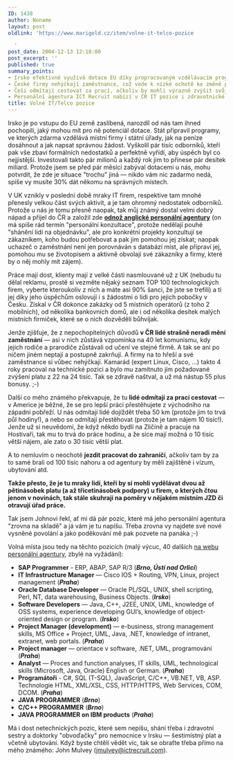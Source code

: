 ```yaml
---
ID: 1438
author: Noname
layout: post
oldlink: 'https://www.marigold.cz/item/volne-it-telco-pozice

  '
post_date: 2004-12-13 12:18:00
post_excerpt: ''
published: true
summary_points:
- Irsko efektivně využívá dotace EU díky propracovaným vzdělávacím programům.
- České firmy nehýčkají zaměstnance, což vede k nízké ochotě ke změně práce.
- Češi odmítají cestovat za prací, ačkoliv by mohli výrazně zvýšit svůj plat.
- Personální agentura ICT Recruit nabízí v ČR IT pozice i zdravotnické profese.
title: Volné IT/Telco pozice
---
```


<p>
Irsko je po vstupu do EU země zaslíbená, narozdíl od nás tam ihned pochopili, jaký mohou mít pro ně potenciál dotace. Stát připravil programy, ve kterých zdarma vzdělává místní firmy i státní úřady, jak na peníze dosáhnout a jak napsat správnou žádost. Vyškolil pár tisíc odborníků, kteří pak vše zbaví formálních nedostatků a perfektně vyřídí, aby úspěch byl co nejjistější. Investovali takto pár milionů a každý rok jim to přinese pár desítek miliard. Protože jsem se před pár měsíci zabýval dotacemi u nás, mohu potvrdit, že zde je situace "trochu" jiná — nikdo vám nic zadarmo nedá, spíše vy musíte 30% dát někomu na správných místech.</p>
<p>
V UK vznikly v poslední době mraky IT firem, respektive tam mnohé přenesly velkou část svých aktivit, a je tam ohromný nedostatek odborníků. Protože u nás je tomu přesně naopak, tak můj známý dostal velmi dobrý nápad a přijel do ČR a založil zde <strong><a href="http://www.ictrecruit.com/">odnož anglické personální agentury</a></strong> (on má spíše rád termín "personální konzultace", protože nedělají pouhé "shánění lidí na objednávku", ale pro konkrétní projekty konzultují se zákazníkem, koho budou potřebovat a pak jim pomohou jej získat; naopak uchazeč o zaměstnání není jen porovnáván s databází míst, ale připraví jej, pomohou mu se životopisem a aktivně obvolají své zákazníky a firmy, které by o něj mohly mít zájem).</p>
<p>
Práce mají dost, klienty mají z velké části nasmlouvané už z UK (nebudu tu dělal reklamu, prostě si vezměte nějaký seznam TOP 100 technologických firem, vyberte kteroukoliv z nich a máte asi 90% šanci, že jste se trefili) a ti jej díky jeho úspěchům oslovují i s žádostmi o lidi pro jejich pobočky v Česku. Získal v ČR dokonce zakázky od 5 místních operátorů (z toho 2 mobilních), od několika bankovních domů, ale i od několika desítek malých místních firmiček, které se o nich dozvěděli bůhvíjak.</p>

<!--more--><p>
Jenže zjišťuje, že z nepochopitelných důvodů <strong>v ČR lidé strašně neradi mění zaměstnání</strong> — asi v nich zůstává vzpomínka na 40 let komunismu, kdy jejich rodiče a prarodiče zůstávali od učení ve stejné firmě. A tak se ani po ničem jiném neptají a postupně zakrňují. A firmy na to hřeší a své zaměstnance si vůbec nehýčkají. Kamarád (expert Linux, Cisco, …) takto 4 roky pracoval na technické pozici a bylo mu zamítnuto jím požadované zvýšení platu z 22 na 24 tisíc. Tak se zdravě naštval, a už má nástup 55 plus bonusy. ;-)</p>
<p>
Další co mého známého překvapuje, že tu <strong>lidé odmítají za prací cestovat</strong> — v Americe je běžné, že se pro lepší práci přestěhujete z východního na západní pobřeží. U nás odmítají lidé dojíždět třeba 50 km (protože jim to trvá půl hodiny!), a nebo se odmítají přestěhovat (protože je tam nájem 10 tisíc!). Jenže už si neuvědomí, že když někdo bydlí na Zličíně a pracuje na Hostivaři, tak mu to trvá do práce hodinu, a že sice mají možná o 10 tisíc větší nájem, ale zato o 30 tisíc větší plat.</p>
<p>
A to nemluvím o neochotě <strong>jezdit pracovat do zahraničí</strong>, ačkoliv tam by za to samé brali od 100 tisíc nahoru a od agentury by měli zajištěné i vízum, ubytování atd.</p>
<p>
<strong>Takže přesto, že je tu mraky lidí, kteří by si mohli vydělávat dvou až pětinásobek platu (a až třicetinásobek podpory) u firem, o kterých čtou jenom v novinách, tak stále skuhrají na poměry v nějakém místním JZD či otravují úřad práce.</strong></p>
<p>
Tak jsem Johnovi řekl, ať mi dá pár pozic, které má jeho personální agentura "zrovna na skladě" a já vám je tu napíšu. Třeba zrovna vy najdete své nové vysněné povolání a jako poděkování mě pak pozvete na panáka ;-)</p>
<p>
Volná místa jsou tedy na těchto pozicích (malý výcuc, 40 dalších <a href="http://www.ictrecruit.com/Nab%EDdky+pr%E1ce">na webu personální agentury</a>, zbylé na vyžádání):</p>

<ul>
<li><b>SAP Programmer</b> - ERP, ABAP, SAP R/3 (<b><i>Brno, Ústí nad Orlicí</i></b>) </li>
<li><b>IT Infrastructure Manager</b> — Cisco IOS + Routing, VPN, Linux, project management (<b><i>Praha</i></b>) </li>
<li><b>Oracle Database Developer</b> — Oracle PL/SQL, UNIX, shell scripting, Perl, NT, data warehousing, Business Objects. (<b><i>Irsko</i></b>) </li>
<li><b>Software Developers</b> — Java, C++, J2EE, UNIX, UML, knowledge of OSS systems, experience developing GUI’s, knowledge of object-oriented design or program. (<b><i>Irsko</i></b>) </li>
<li><b>Project Manager (development)</b> — e-business, strong management skills, MS Office + Project, UML, Java, .NET, knowledge of intranet, extranet, web portals. (<b><i>Praha</i></b>) </li>
<li><b>Project manager</b> — orientace v software, .NET, UML, programování (<b><i>Praha</i></b>) </li>
<li><b>Analyst</b> — Proces and function analyses, IT skills, UML, technological skills (Microsoft, Java, Oracle) English or German. (<b><i>Praha</i></b>) </li>
<li><b>Programátoři</b> - C#, SQL (T-SQL), JavaScript, C/C++, VB.NET, VB, ASP. Technologie HTML, XML/XSL, CSS, HTTP/HTTPS, Web Services, COM, DCOM. (<b><i>Praha</i></b>) </li>
<li><b>JAVA PROGRAMMER</b> (<b><i>Brno</i></b>) </li>
<li><b>C/C++ PROGRAMMER</b> (<b><i>Brno</i></b>) </li>
<li><b>JAVA PROGRAMMER on IBM products</b> (<b><i>Praha</i></b>) </li>
</ul>
<p>
Má i dost netechnických pozic, které sem nepíšu, shání třeba i zdravotní sestry a doktorky "obvoďačky" pro nemocnice v Irsku — šestimístný plat a včetně ubytování. Když byste chtěli vědět víc, tak se obraťte třeba přímo na mého známého: John Mulvey (<a href="mailto:jmulvey@ictrecruit.com">jmulvey@ictrecruit.com</a>).</p>